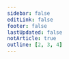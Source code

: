 ```yaml
---
sidebar: false
editLink: false
footer: false
lastUpdated: false
notArticle: true
outline: [2, 3, 4]
---
```


<PageTable dirName="typescript"/>

<br />

